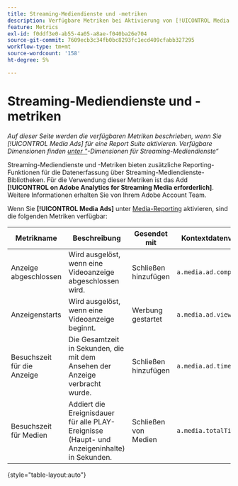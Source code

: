 ```yaml
---
title: Streaming-Mediendienste und -metriken
description: Verfügbare Metriken bei Aktivierung von [!UICONTROL Media Ads] für eine Report Suite.
feature: Metrics
exl-id: f0ddf3e0-ab55-4a05-a8ae-f040ba26e704
source-git-commit: 7609ecb3c34fb0bc8293fc1ecd409cfabb327295
workflow-type: tm+mt
source-wordcount: '158'
ht-degree: 5%

---
```


# Streaming-Mediendienste und -metriken

*Auf dieser Seite werden die verfügbaren Metriken beschrieben, wenn Sie [!UICONTROL Media Ads] für eine Report Suite aktivieren. Verfügbare Dimensionen finden [ unter &quot;](../dimensions/sm-ads.md)-Dimensionen für Streaming-Mediendienste“*

Streaming-Mediendienste und -Metriken bieten zusätzliche Reporting-Funktionen für die Datenerfassung über Streaming-Mediendienste-Bibliotheken. Für die Verwendung dieser Metriken ist das Add **[!UICONTROL on Adobe Analytics for Streaming Media erforderlich]**. Weitere Informationen erhalten Sie von Ihrem Adobe Account Team.

Wenn Sie **[!UICONTROL Media Ads]** unter [Media-Reporting](/help/admin/admin/c-manage-report-suites/c-edit-report-suites/media-management.md) aktivieren, sind die folgenden Metriken verfügbar:

| Metrikname | Beschreibung | Gesendet mit | Kontextdatenvariable |
| --- | --- | --- | --- |
| Anzeige abgeschlossen | Wird ausgelöst, wenn eine Videoanzeige abgeschlossen wird. | Schließen hinzufügen | `a.media.ad.complete` |
| Anzeigenstarts | Wird ausgelöst, wenn eine Videoanzeige beginnt. | Werbung gestartet | `a.media.ad.view` |
| Besuchszeit für die Anzeige | Die Gesamtzeit in Sekunden, die mit dem Ansehen der Anzeige verbracht wurde. | Schließen hinzufügen | `a.media.ad.timePlayed` |
| Besuchszeit für Medien | Addiert die Ereignisdauer für alle PLAY-Ereignisse (Haupt- und Anzeigeninhalte) in Sekunden. | Schließen von Medien | `a.media.totalTimePlayed` |

{style="table-layout:auto"}
